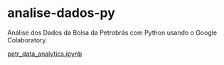 # analise-dados-py
Análise dos Dados da Bolsa da Petrobrás com Python usando o Google Colaboratory.

[petr_data_analytics.ipynb](/petr_data_analytics.ipynb)
